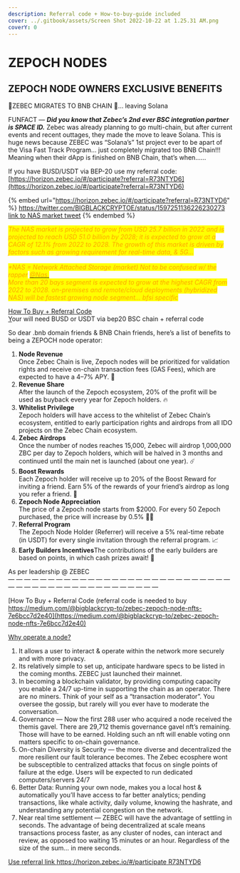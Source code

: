 ```yaml
---
description: Referral code + How-to-buy-guide included
cover: ../.gitbook/assets/Screen Shot 2022-10-22 at 1.25.31 AM.png
coverY: 0
---
```


# ZEPOCH NODES

## ZEPOCH NODE OWNERS EXCLUSIVE BENEFITS <a href="#a058" id="a058"></a>

🚨ZEBEC MIGRATES TO BNB CHAIN 🚨… leaving Solana

FUNFACT — _**Did you know that Zebec’s 2nd ever BSC integration partner is SPACE ID.**_ Zebec was already planning to go multi-chain, but after current events and recent outtages, they made the move to leave Solana. This is huge news because ZEBEC was “Solana’s” 1st project ever to be apart of the Visa Fast Track Program… just completely migrated too BNB Chain!!! Meaning when their dApp is finished on BNB Chain, that’s when......

If you have BUSD/USDT via BEP-20 use my referral code: \
[https://horizon.zebec.io/#/participate?referral=R73NTYD6](https://horizon.zebec.io/#/participate?referral=R73NTYD6)

{% embed url="https://horizon.zebec.io/#/participate?referral=R73NTYD6" %}
[https://twitter.com/BIGBLACKCRYPTOE/status/1597251136226230273 link to NAS market tweet](https://twitter.com/BIGBLACKCRYPTOE/status/1597251136226230273)
{% endembed %}

_<mark style="color:orange;">The NAS market is projected to grow from USD 25.7 billion in 2022 and is projected to reach USD 51.0 billion by 2028; it is expected to grow at a CAGR of 12.1% from 2022 to 2028. The growth of this market is driven by factors such as growing requirement for real-time data, & 5G...</mark>_\
_<mark style="color:orange;"></mark>_\
_<mark style="color:orange;">\*NAS = Network Attached Storage (market) Not to be confused w/ the rapper</mark>_ [_<mark style="color:orange;">@Nas.</mark>_ ](https://twitter.com/Nas)_<mark style="color:orange;"></mark>_\
_<mark style="color:orange;">More than 20 bays segment is expected to grow at the highest CAGR from 2022 to 2028. on-premises and remote/cloud deployments (hybridized NAS) will be fastest growing node segment... bfsi specific</mark>_

[How To Buy + Referral Code\
Y](https://medium.com/@bigblackcryp-to/zebec-zepoch-node-nfts-7e6bcc7d2e40)our will need BUSD or USDT via bep20 BSC chain + referral code

So dear .bnb domain friends & BNB Chain friends, here’s a list of benefits to being a ZEPOCH node operator:

1. **Node Revenue**\
   Once Zebec Chain is live, Zepoch nodes will be prioritized for validation rights and receive on-chain transaction fees (GAS Fees), which are expected to have a 4–7% APY. 👀
2. **Revenue Share**\
   After the launch of the Zepoch ecosystem, 20% of the profit will be used as buyback every year for Zepoch holders. 🔥
3. **Whitelist Privilege**\
   Zepoch holders will have access to the whitelist of Zebec Chain’s ecosystem, entitled to early participation rights and airdrops from all IDO projects on the Zebec Chain ecosystem.
4. **Zebec Airdrops**\
   Once the number of nodes reaches 15,000, Zebec will airdrop 1,000,000 ZBC per day to Zepoch holders, which will be halved in 3 months and continued until the main net is launched (about one year). ☄️
5. **Boost Rewards**\
   Each Zepoch holder will receive up to 20% of the Boost Reward for inviting a friend. Earn 5% of the rewards of your friend’s airdrop as long you refer a friend. 🤝
6. **Zepoch Node Appreciation**\
   The price of a Zepoch node starts from $2000. For every 50 Zepoch purchased, the price will increase by 0.5% 💪🏼
7. **Referral Program**\
   The Zepoch Node Holder (Referrer) will receive a 5% real-time rebate (in USDT) for every single invitation through the referral program. 📈
8. **Early Builders Incentives**The contributions of the early builders are based on points, in which cash prizes await! 👀

As per leadership @ ZEBEC\
— — — — — — — — — — — — — — — — — — — — — — — — — — — — — — — — — — — — — — — — — — — — — — —

[How To Buy + Referral Code (referral code is needed to buy\
https://medium.com/@bigblackcryp-to/zebec-zepoch-node-nfts-7e6bcc7d2e40](https://medium.com/@bigblackcryp-to/zebec-zepoch-node-nfts-7e6bcc7d2e40)

[Why operate a node?](https://medium.com/@bigblackcryp-to/zebec-zepoch-node-nfts-7e6bcc7d2e40)

1. It allows a user to interact & operate within the network more securely and with more privacy.
2. Its relatively simple to set up, anticipate hardware specs to be listed in the coming months. ZEBEC just launched their mainnet.
3. In becoming a blockchain validator, by providing computing capacity you enable a 24/7 up-time in supporting the chain as an operator. There are no miners. Think of your self as a “transaction moderator”. You oversee the gossip, but rarely will you ever have to moderate the conversation.
4. Governance — Now the first 288 user who acquired a node received the themis gavel. There are 29,712 themis governance gavel nft’s remaining. Those will have to be earned. Holding such an nft will enable voting onn matters specific to on-chain governance.
5. On-chain Diversity is Security — the more diverse and decentralized the more resilient our fault tolerance becomes. The Zebec ecosphere wont be subsceptible to centralized attacks that focus on single points of failure at the edge. Users will be expected to run dedicated computers/servers 24/7
6. Better Data: Running your own node, makes you a local host & automatically you’ll have access to far better analytics; pending transactions, like whale activity, daily volume, knowing the hashrate, and understanding any potential congestion on the network.
7. Near real time settlement — ZEBEC will have the advantage of settling in seconds. The advantage of being decentralized at scale means transactions process faster, as any cluster of nodes, can interact and review, as opposed too waiting 15 minutes or an hour. Regardless of the size of the sum… in mere seconds.

[Use referral link ](https://medium.com/@bigblackcryp-to/zebec-zepoch-node-nfts-7e6bcc7d2e40)[https://horizon.zebec.io/#/participate R73NTYD6](https://horizon.zebec.io/#/participate?referral=R73NTYD6)

\
&#x20;
